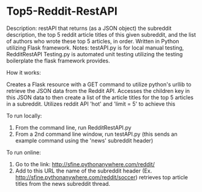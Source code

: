 # Top5-Reddit-RestAPI

Description: restAPI that returns (as a JSON object) the subreddit description, the top 5 reddit article titles of this given subreddit, and the list of authors who wrote these top 5 articles, in order. Written in Python utilizing Flask framework. Notes: testAPI.py is for local manual testing, RedditRestAPI Testing.py is automated unit testing utilizing the testing boilerplate the flask framework provides.

How it works:

  Creates a Flask resource with a GET command to utilize python's urllib to retrieve the JSON data from the Reddit API. Accesses the children key in this JSON data to then create a list of the article titles for the top 5 articles in a subreddit. Utilizes reddit API 'hot' and 'limit = 5' to achieve this

To run locally: 
  1) From the command line, run RedditRestAPI.py
  2) From a 2nd command line window, run testAPI.py (this sends an example command using the 'news' subreddit header)
 
To run online:
  1) Go to the link: http://sfine.pythonanywhere.com/reddit/
  2) Add to this URL the name of the subreddit header (Ex. http://sfine.pythonanywhere.com/reddit/soccer) retrieves top article titles from the news subreddit thread.
  
 
